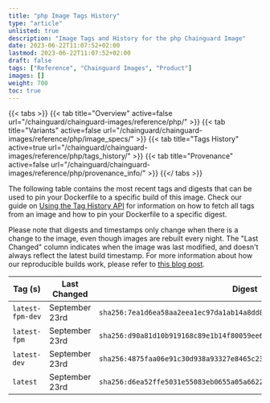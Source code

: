 ```yaml
---
title: "php Image Tags History"
type: "article"
unlisted: true
description: "Image Tags and History for the php Chainguard Image"
date: 2023-06-22T11:07:52+02:00
lastmod: 2023-06-22T11:07:52+02:00
draft: false
tags: ["Reference", "Chainguard Images", "Product"]
images: []
weight: 700
toc: true
---
```


{{< tabs >}}
{{< tab title="Overview" active=false url="/chainguard/chainguard-images/reference/php/" >}}
{{< tab title="Variants" active=false url="/chainguard/chainguard-images/reference/php/image_specs/" >}}
{{< tab title="Tags History" active=true url="/chainguard/chainguard-images/reference/php/tags_history/" >}}
{{< tab title="Provenance" active=false url="/chainguard/chainguard-images/reference/php/provenance_info/" >}}
{{</ tabs >}}

The following table contains the most recent tags and digests that can be used to pin your Dockerfile to a specific build of this image. Check our guide on [Using the Tag History API](/chainguard/chainguard-images/using-the-tag-history-api/) for information on how to fetch all tags from an image and how to pin your Dockerfile to a specific digest.

Please note that digests and timestamps only change when there is a change to the image, even though images are rebuilt every night. The "Last Changed" column indicates when the image was last modified, and doesn't always reflect the latest build timestamp. For more information about how our reproducible builds work, please refer to [this blog post](https://www.chainguard.dev/unchained/reproducing-chainguards-reproducible-image-builds).

| Tag (s)           | Last Changed   | Digest                                                                    |
|-------------------|----------------|---------------------------------------------------------------------------|
|  `latest-fpm-dev` | September 23rd | `sha256:7ea1d6ea58aa2eea1ec97da1ab14a8dd8d207bf7a61a8d241775865d2e45fded` |
|  `latest-fpm`     | September 23rd | `sha256:d90a81d10b919168c89e1b14f80059ee6782108914b97c9d831c938a07fb904c` |
|  `latest-dev`     | September 23rd | `sha256:4875faa06e91c30d938a93327e8465c2307a60c45774c1bb47c27b7626f04678` |
|  `latest`         | September 23rd | `sha256:d6ea52ffe5031e55083eb0655a05a662289f8781710b5ce257bf29d90083fa27` |

